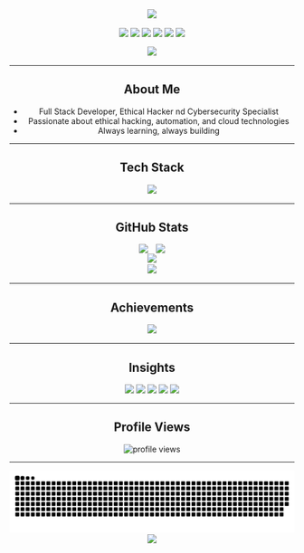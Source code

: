 <div align="center">

<img src="https://capsule-render.vercel.app/api?type=waving&color=0:000000,100:031cfc&height=200&section=header&text=Gabriel&fontSize=60&fontColor=fff&animation=fadeIn&fontAlignY=40&desc=Full%20Stack%20Developer&descSize=22&descAlignY=60&fontAlign=50"/>
<p align="center">
  <img src="https://img.shields.io/badge/Hacker-Ethical-informational?style=flat-square&logo=protonvpn&logoColor=031cfc&color=181717" />
  <img src="https://img.shields.io/badge/Data%20Science-Enthusiast-031cfc?style=flat-square&logo=databricks&logoColor=fff" />
  <img src="https://img.shields.io/badge/AI%20%26%20ML-Builder-031cfc?style=flat-square&logo=openai&logoColor=fff" />
  <img src="https://img.shields.io/badge/Cybersecurity-Researcher-181717?style=flat-square&logo=hackthebox&logoColor=031cfc" />
  <img src="https://img.shields.io/badge/CTF%20Player-181717?style=flat-square&logo=tryhackme&logoColor=031cfc" />
  <img src="https://img.shields.io/badge/OSINT-Researcher-031cfc?style=flat-square&logo=virustotal&logoColor=fff" />
</p>

<img src="https://readme-typing-svg.herokuapp.com/?color=031cfc&size=32&center=true&vCenter=true&width=900&lines=I'm+Gabriel+and+this+is+my+Github!;Full+Stack+Developer;Ethical+Hacker;Cybersecurity+Specialist;Open+Source+Enthusiast;Always+Learning+and+Building" />

---

## About Me

- Full Stack Developer, Ethical Hacker nd Cybersecurity Specialist
- Passionate about ethical hacking, automation, and cloud technologies
- Always learning, always building

---

## Tech Stack

<div align="center">
<img src="https://skillicons.dev/icons?i=python,js,ts,cpp,java,kotlin,go,rust,php,cs,swift,ruby,lua,haskell,scala,dart,solidity,perl,clojure,elixir,fortran,matlab,ocaml,r,coffeescript,crystal,vala,react,vue,angular,svelte,nextjs,tailwind,redux,nodejs,express,nestjs,flask,django,laravel,spring,graphql,docker,kubernetes,aws,azure,gcp,jenkins,ansible,git,linux,windows,arch,kali,ubuntu,debian,mysql,postgres,mongodb,firebase,redis,elasticsearch,tensorflow,pytorch,opencv,scikitlearn,matlab,unity,unreal,blender,bash&theme=dark" />
</div>

---

## GitHub Stats

<div align="center">
  <img src="https://github-readme-stats.vercel.app/api?username=pqpcara&show_icons=true&theme=tokyonight&bg_color=0d1117&title_color=031cfc&icon_color=031cfc&text_color=fff&hide_border=true" style="display: inline-block; vertical-align: top; margin-right: 10px;" />
  <img src="https://github-readme-stats.vercel.app/api/top-langs/?username=pqpcara&layout=compact&theme=tokyonight&bg_color=0d1117&title_color=031cfc&text_color=fff&hide_border=true" style="display: inline-block; vertical-align: top;" />
</div>

<div align="center">
  <img src="https://github-readme-streak-stats.herokuapp.com/?user=pqpcara&theme=tokyonight&hide_border=true&background=0d1117&stroke=031cfc&ring=031cfc&fire=031cfc&currStreakNum=031cfc&sideNums=031cfc&currStreakLabel=031cfc&sideLabels=031cfc&dates=031cfc" />
</div>

<div align="center">
  <img width="90%" src="https://github-readme-activity-graph.vercel.app/graph?username=pqpcara&theme=react-dark&hide_border=true&bg_color=0d1117&line=031cfc&color=031cfc&custom_title=Contribution%20Graph&area=true" />
</div>

---

## Achievements

<div align="center">
  <img src="https://github-profile-trophy.vercel.app/?username=pqpcara&theme=dracula&no-frame=true&no-bg=true&row=1&column=7&margin-w=15" />
</div>

---

## Insights

<div align="center">
  <img src="https://github-profile-summary-cards.vercel.app/api/cards/profile-details?username=pqpcara&theme=tokyonight" />
  <img src="https://github-profile-summary-cards.vercel.app/api/cards/repos-per-language?username=pqpcara&theme=tokyonight" />
  <img src="https://github-profile-summary-cards.vercel.app/api/cards/most-commit-language?username=pqpcara&theme=tokyonight" />
  <img src="https://github-profile-summary-cards.vercel.app/api/cards/stats?username=pqpcara&theme=tokyonight" />
  <img src="https://github-profile-summary-cards.vercel.app/api/cards/productive-time?username=pqpcara&theme=tokyonight&utcOffset=8" />
</div>

---

## Profile Views

<div align="center">
  <img src="https://count.getloli.com/get/@pqpcara?theme=moebooru" alt="profile views" />
</div>

---

<div align="center">
  <picture>
    <source media="(prefers-color-scheme: dark)" srcset="https://raw.githubusercontent.com/platane/platane/output/github-contribution-grid-snake-dark.svg" />
    <source media="(prefers-color-scheme: light)" srcset="https://raw.githubusercontent.com/platane/platane/output/github-contribution-grid-snake.svg" />
    <img alt="github contribution grid snake animation" src="https://raw.githubusercontent.com/platane/platane/output/github-contribution-grid-snake.svg" />
  </picture>
</div>

<img src="https://capsule-render.vercel.app/api?type=waving&color=0:000000,100:031cfc&height=120&section=footer"/>

</div>